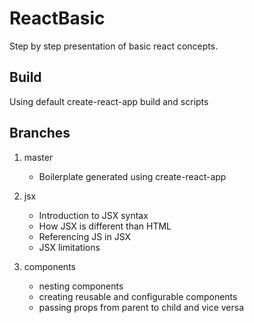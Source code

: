 # ReactBasic

Step by step presentation of basic react concepts. 

## Build

Using default create-react-app build and scripts

## Branches

1. master
    * Boilerplate generated using create-react-app

1. jsx
    * Introduction to JSX syntax 
    * How JSX is different than HTML
    * Referencing JS in JSX
    * JSX limitations

1. components
    * nesting components
    * creating reusable and configurable components
    * passing props from parent to child and vice versa
